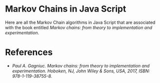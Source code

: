 # Markov Chains in Java Script

Here are all the Markov Chain algorithms in Java Script that are associated with the book entitled <i>Markov chains: from theory to implementation and experimentation</i>.

# References

- <i>Paul A. Gagniuc. Markov chains: from theory to implementation and experimentation. Hoboken, NJ,  John Wiley & Sons, USA, 2017, ISBN: 978-1-119-38755-8.</i>

